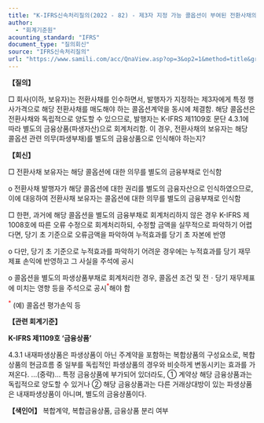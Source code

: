 ```yaml
---
title: "K-IFRS신속처리질의(2022 - 82) - 제3자 지정 가능 콜옵션이 부여된 전환사채의 보유자 회계처리"
author:
  - "회계기준원"
acounting_standard: "IFRS"
document_type: "질의회신"
source: "IFRS신속처리질의"
url: "https://www.samili.com/acc/QnaView.asp?op=3&op2=1&method=title&group=2124-15;1&orgcode=3&searchword=&page=8&code=K%2DIFRS%EC%8B%A0%EC%86%8D%EC%B2%98%EB%A6%AC%EC%A7%88%EC%9D%98%2D82%3A20221219"
---
```

**【질의】**

  

□ 회사(이하, 보유자)는 전환사채를 인수하면서, 발행자가 지정하는 제3자에게 특정 행사가격으로 해당 전환사채를 매도해야 하는 콜옵션계약을 동시에 체결함. 해당 콜옵션은 전환사채와 독립적으로 양도할 수 있으므로, 발행자는 K-IFRS 제1109호 문단 4.3.1에 따라 별도의 금융상품(파생자산)으로 회계처리함. 이 경우, 전환사채의 보유자는 해당 콜옵션 관련 의무(파생부채)를 별도의 금융상품으로 인식해야 하는지?

  
  

**【회신】**

  

□ 전환사채 보유자는 해당 콜옵션에 대한 의무를 별도의 금융부채로 인식함

  

o 전환사채 발행자가 해당 콜옵션에 대한 권리를 별도의 금융자산으로 인식하였으므로, 이에 대응하여 전환사채 보유자는 콜옵션에 대한 의무를 별도의 금융부채로 인식함

  

□ 한편, 과거에 해당 콜옵션을 별도의 금융부채로 회계처리하지 않은 경우 K-IFRS 제1008호에 따른 오류 수정으로 회계처리하되, 수정할 금액을 실무적으로 파악하기 어렵다면, 당기 초 기준으로 오류금액을 파악하여 누적효과를 당기 초 자본에 반영

  

o 다만, 당기 초 기준으로 누적효과를 파악하기 어려운 경우에는 누적효과를 당기 재무제표 손익에 반영하고 그 사실을 주석에 공시

  

o 콜옵션을 별도의 파생상품부채로 회계처리한 경우, 콜옵션 조건 및 전ㆍ당기 재무제표에 미치는 영향 등을 주석으로 공시<sup><font color="red">*</font></sup>해야 함

<sup><font color="red">*</font></sup> (예) 콜옵션 평가손익 등

  
  

**【관련 회계기준】**

  

**K-IFRS 제1109호 ‘금융상품’**

  

4.3.1 내재파생상품은 파생상품이 아닌 주계약을 포함하는 복합상품의 구성요소로, 복합상품의 현금흐름 중 일부를 독립적인 파생상품의 경우와 비슷하게 변동시키는 효과를 가져온다. ...(중략)... 특정 금융상품에 부가되어 있더라도, ① 계약상 해당 금융상품과는 독립적으로 양도할 수 있거나 ② 해당 금융상품과는 다른 거래상대방이 있는 파생상품은 내재파생상품이 아니며, 별도의 금융상품이다.

  
  

**【색인어】** 복합계약, 복합금융상품, 금융상품 분리 여부
